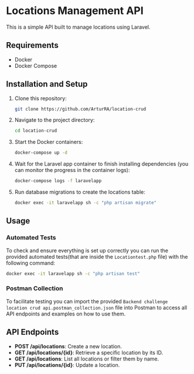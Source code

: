 # Locations Management API

This is a simple API built to manage locations using Laravel.

## Requirements

- Docker
- Docker Compose

## Installation and Setup

1. Clone this repository:

   ```bash
   git clone https://github.com/ArturRA/location-crud
   ```

2. Navigate to the project directory:

   ```bash
   cd location-crud
   ```

3. Start the Docker containers:

   ```bash
   docker-compose up -d
   ```

4. Wait for the Laravel app container to finish installing dependencies (you can monitor the progress in the container logs):

   ```bash
   docker-compose logs -f laravelapp
   ```

5. Run database migrations to create the locations table:

   ```bash
   docker exec -it laravelapp sh -c "php artisan migrate"
   ```

## Usage

### Automated Tests

To check and ensure everything is set up correctly you can run the provided automated tests(that are inside the `Locationtest.php` file) with the following command:

```bash
docker exec -it laravelapp sh -c "php artisan test"
```

### Postman Collection

To facilitate testing you can import the provided `Backend challenge location crud api.postman_collection.json` file into Postman to access all API endpoints and examples on how to use them.

## API Endpoints

- **POST /api/locations**: Create a new location.
- **GET /api/locations/{id}**: Retrieve a specific location by its ID.
- **GET /api/locations**: List all locations or filter them by name.
- **PUT /api/locations/{id}**: Update a location.
